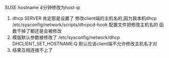 SUSE hostname 4分钟修改为host-ip
1. dhcp SERVER 肯定那是设置了 修改client端的主机名的,因为我本机dhcp /etc/sysconfig/network/scripts/dhcpcd-hook 配置文件把修改主机名的 函数干掉了都还是会被修改
2. 模版默认参数被修改了 /etc/sysconfig/network/dhcp DHCLIENT_SET_HOSTNAME:Q 默认应该client端不允许修改主机名才对
3. 结果互相连接不上了

